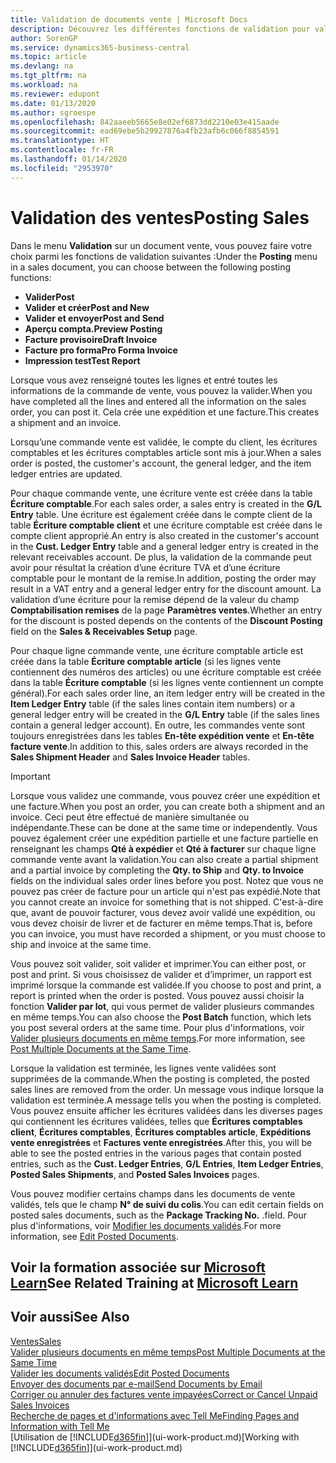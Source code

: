 ```yaml
---
title: Validation de documents vente | Microsoft Docs
description: Découvrez les différentes fonctions de validation pour valider les documents vente et comment mettre à jour les documents validés.
author: SorenGP
ms.service: dynamics365-business-central
ms.topic: article
ms.devlang: na
ms.tgt_pltfrm: na
ms.workload: na
ms.reviewer: edupont
ms.date: 01/13/2020
ms.author: sgroespe
ms.openlocfilehash: 842aaeeb5665e8e02ef6873dd2210e03e415aade
ms.sourcegitcommit: ead69ebe5b29927876a4fb23afb6c066f8854591
ms.translationtype: HT
ms.contentlocale: fr-FR
ms.lasthandoff: 01/14/2020
ms.locfileid: "2953970"
---
```

# <a name="posting-sales"></a><span data-ttu-id="e09d9-103">Validation des ventes</span><span class="sxs-lookup"><span data-stu-id="e09d9-103">Posting Sales</span></span>
<span data-ttu-id="e09d9-104">Dans le menu **Validation** sur un document vente, vous pouvez faire votre choix parmi les fonctions de validation suivantes :</span><span class="sxs-lookup"><span data-stu-id="e09d9-104">Under the **Posting** menu in a sales document, you can choose between the following posting functions:</span></span>

* <span data-ttu-id="e09d9-105">**Valider**</span><span class="sxs-lookup"><span data-stu-id="e09d9-105">**Post**</span></span>
* <span data-ttu-id="e09d9-106">**Valider et créer**</span><span class="sxs-lookup"><span data-stu-id="e09d9-106">**Post and New**</span></span>
* <span data-ttu-id="e09d9-107">**Valider et envoyer**</span><span class="sxs-lookup"><span data-stu-id="e09d9-107">**Post and Send**</span></span>
* <span data-ttu-id="e09d9-108">**Aperçu compta.**</span><span class="sxs-lookup"><span data-stu-id="e09d9-108">**Preview Posting**</span></span>
* <span data-ttu-id="e09d9-109">**Facture provisoire**</span><span class="sxs-lookup"><span data-stu-id="e09d9-109">**Draft Invoice**</span></span>
* <span data-ttu-id="e09d9-110">**Facture pro forma**</span><span class="sxs-lookup"><span data-stu-id="e09d9-110">**Pro Forma Invoice**</span></span>
* <span data-ttu-id="e09d9-111">**Impression test**</span><span class="sxs-lookup"><span data-stu-id="e09d9-111">**Test Report**</span></span>

<span data-ttu-id="e09d9-112">Lorsque vous avez renseigné toutes les lignes et entré toutes les informations de la commande de vente, vous pouvez la valider.</span><span class="sxs-lookup"><span data-stu-id="e09d9-112">When you have completed all the lines and entered all the information on the sales order, you can post it.</span></span> <span data-ttu-id="e09d9-113">Cela crée une expédition et une facture.</span><span class="sxs-lookup"><span data-stu-id="e09d9-113">This creates a shipment and an invoice.</span></span>

<span data-ttu-id="e09d9-114">Lorsqu’une commande vente est validée, le compte du client, les écritures comptables et les écritures comptables article sont mis à jour.</span><span class="sxs-lookup"><span data-stu-id="e09d9-114">When a sales order is posted, the customer's account, the general ledger, and the item ledger entries are updated.</span></span>

<span data-ttu-id="e09d9-115">Pour chaque commande vente, une écriture vente est créée dans la table **Écriture comptable**.</span><span class="sxs-lookup"><span data-stu-id="e09d9-115">For each sales order, a sales entry is created in the **G/L Entry** table.</span></span> <span data-ttu-id="e09d9-116">Une écriture est également créée dans le compte client de la table **Écriture comptable client** et une écriture comptable est créée dans le compte client approprié.</span><span class="sxs-lookup"><span data-stu-id="e09d9-116">An entry is also created in the customer's account in the **Cust. Ledger Entry** table and a general ledger entry is created in the relevant receivables account.</span></span> <span data-ttu-id="e09d9-117">De plus, la validation de la commande peut avoir pour résultat la création d’une écriture TVA et d’une écriture comptable pour le montant de la remise.</span><span class="sxs-lookup"><span data-stu-id="e09d9-117">In addition, posting the order may result in a VAT entry and a general ledger entry for the discount amount.</span></span> <span data-ttu-id="e09d9-118">La validation d’une écriture pour la remise dépend de la valeur du champ **Comptabilisation remises** de la page **Paramètres ventes**.</span><span class="sxs-lookup"><span data-stu-id="e09d9-118">Whether an entry for the discount is posted depends on the contents of the **Discount Posting** field on the **Sales & Receivables Setup** page.</span></span>

<span data-ttu-id="e09d9-119">Pour chaque ligne commande vente, une écriture comptable article est créée dans la table **Écriture comptable article** (si les lignes vente contiennent des numéros des articles) ou une écriture comptable est créée dans la table **Écriture comptable** (si les lignes vente contiennent un compte général).</span><span class="sxs-lookup"><span data-stu-id="e09d9-119">For each sales order line, an item ledger entry will be created in the **Item Ledger Entry** table (if the sales lines contain item numbers) or a general ledger entry will be created in the **G/L Entry** table (if the sales lines contain a general ledger account).</span></span> <span data-ttu-id="e09d9-120">En outre, les commandes vente sont toujours enregistrées dans les tables **En-tête expédition vente** et **En-tête facture vente**.</span><span class="sxs-lookup"><span data-stu-id="e09d9-120">In addition to this, sales orders are always recorded in the **Sales Shipment Header** and **Sales Invoice Header** tables.</span></span>

> [!IMPORTANT]  
>   <span data-ttu-id="e09d9-121">Lorsque vous validez une commande, vous pouvez créer une expédition et une facture.</span><span class="sxs-lookup"><span data-stu-id="e09d9-121">When you post an order, you can create both a shipment and an invoice.</span></span> <span data-ttu-id="e09d9-122">Ceci peut être effectué de manière simultanée ou indépendante.</span><span class="sxs-lookup"><span data-stu-id="e09d9-122">These can be done at the same time or independently.</span></span> <span data-ttu-id="e09d9-123">Vous pouvez également créer une expédition partielle et une facture partielle en renseignant les champs **Qté à expédier** et **Qté à facturer** sur chaque ligne commande vente avant la validation.</span><span class="sxs-lookup"><span data-stu-id="e09d9-123">You can also create a partial shipment and a partial invoice by completing the **Qty. to Ship** and **Qty. to Invoice** fields on the individual sales order lines before you post.</span></span> <span data-ttu-id="e09d9-124">Notez que vous ne pouvez pas créer de facture pour un article qui n'est pas expédié.</span><span class="sxs-lookup"><span data-stu-id="e09d9-124">Note that you cannot create an invoice for something that is not shipped.</span></span> <span data-ttu-id="e09d9-125">C'est-à-dire que, avant de pouvoir facturer, vous devez avoir validé une expédition, ou vous devez choisir de livrer et de facturer en même temps.</span><span class="sxs-lookup"><span data-stu-id="e09d9-125">That is, before you can invoice, you must have recorded a shipment, or you must choose to ship and invoice at the same time.</span></span>

<span data-ttu-id="e09d9-126">Vous pouvez soit valider, soit valider et imprimer.</span><span class="sxs-lookup"><span data-stu-id="e09d9-126">You can either post, or post and print.</span></span> <span data-ttu-id="e09d9-127">Si vous choisissez de valider et d’imprimer, un rapport est imprimé lorsque la commande est validée.</span><span class="sxs-lookup"><span data-stu-id="e09d9-127">If you choose to post and print, a report is printed when the order is posted.</span></span> <span data-ttu-id="e09d9-128">Vous pouvez aussi choisir la fonction **Valider par lot**, qui vous permet de valider plusieurs commandes en même temps.</span><span class="sxs-lookup"><span data-stu-id="e09d9-128">You can also choose the **Post Batch** function, which lets you post several orders at the same time.</span></span> <span data-ttu-id="e09d9-129">Pour plus d'informations, voir [Valider plusieurs documents en même temps](ui-batch-posting.md).</span><span class="sxs-lookup"><span data-stu-id="e09d9-129">For more information, see [Post Multiple Documents at the Same Time](ui-batch-posting.md).</span></span>

<span data-ttu-id="e09d9-130">Lorsque la validation est terminée, les lignes vente validées sont supprimées de la commande.</span><span class="sxs-lookup"><span data-stu-id="e09d9-130">When the posting is completed, the posted sales lines are removed from the order.</span></span> <span data-ttu-id="e09d9-131">Un message vous indique lorsque la validation est terminée.</span><span class="sxs-lookup"><span data-stu-id="e09d9-131">A message tells you when the posting is completed.</span></span> <span data-ttu-id="e09d9-132">Vous pouvez ensuite afficher les écritures validées dans les diverses pages qui contiennent les écritures validées, telles que **Écritures comptables client**, **Écritures comptables**, **Écritures comptables article**, **Expéditions vente enregistrées** et **Factures vente enregistrées**.</span><span class="sxs-lookup"><span data-stu-id="e09d9-132">After this, you will be able to see the posted entries in the various pages that contain posted entries, such as the **Cust. Ledger Entries**, **G/L Entries**, **Item Ledger Entries**, **Posted Sales Shipments**, and **Posted Sales Invoices** pages.</span></span>  

<span data-ttu-id="e09d9-133">Vous pouvez modifier certains champs dans les documents de vente validés, tels que le champ **N° de suivi du colis**.</span><span class="sxs-lookup"><span data-stu-id="e09d9-133">You can edit certain fields on posted sales documents, such as the **Package Tracking No.**</span></span> <span data-ttu-id="e09d9-134">.</span><span class="sxs-lookup"><span data-stu-id="e09d9-134">field.</span></span> <span data-ttu-id="e09d9-135">Pour plus d'informations, voir [Modifier les documents validés](across-edit-posted-document.md).</span><span class="sxs-lookup"><span data-stu-id="e09d9-135">For more information, see [Edit Posted Documents](across-edit-posted-document.md).</span></span>

## <a name="see-related-training-at-microsoft-learnlearnmodulesship-invoice-items-dynamics-365-business-centralindex"></a><span data-ttu-id="e09d9-136">Voir la formation associée sur [Microsoft Learn](/learn/modules/ship-invoice-items-dynamics-365-business-central/index)</span><span class="sxs-lookup"><span data-stu-id="e09d9-136">See Related Training at [Microsoft Learn](/learn/modules/ship-invoice-items-dynamics-365-business-central/index)</span></span>

## <a name="see-also"></a><span data-ttu-id="e09d9-137">Voir aussi</span><span class="sxs-lookup"><span data-stu-id="e09d9-137">See Also</span></span>
[<span data-ttu-id="e09d9-138">Ventes</span><span class="sxs-lookup"><span data-stu-id="e09d9-138">Sales</span></span>](sales-manage-sales.md)  
[<span data-ttu-id="e09d9-139">Valider plusieurs documents en même temps</span><span class="sxs-lookup"><span data-stu-id="e09d9-139">Post Multiple Documents at the Same Time</span></span>](ui-batch-posting.md)  
[<span data-ttu-id="e09d9-140">Valider les documents validés</span><span class="sxs-lookup"><span data-stu-id="e09d9-140">Edit Posted Documents</span></span>](across-edit-posted-document.md)  
[<span data-ttu-id="e09d9-141">Envoyer des documents par e-mail</span><span class="sxs-lookup"><span data-stu-id="e09d9-141">Send Documents by Email</span></span>](ui-how-send-documents-email.md)  
[<span data-ttu-id="e09d9-142">Corriger ou annuler des factures vente impayées</span><span class="sxs-lookup"><span data-stu-id="e09d9-142">Correct or Cancel Unpaid Sales Invoices</span></span>](sales-how-correct-cancel-sales-invoice.md)  
[<span data-ttu-id="e09d9-143">Recherche de pages et d'informations avec Tell Me</span><span class="sxs-lookup"><span data-stu-id="e09d9-143">Finding Pages and Information with Tell Me</span></span>](ui-search.md)  
<span data-ttu-id="e09d9-144">[Utilisation de [!INCLUDE[d365fin](includes/d365fin_md.md)]](ui-work-product.md)</span><span class="sxs-lookup"><span data-stu-id="e09d9-144">[Working with [!INCLUDE[d365fin](includes/d365fin_md.md)]](ui-work-product.md)</span></span>
